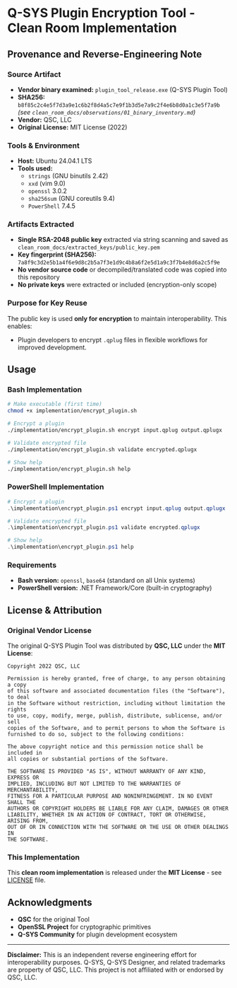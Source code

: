 # Q-SYS Plugin Encryption Tool - Clean Room Implementation

## Provenance and Reverse-Engineering Note

### Source Artifact
- **Vendor binary examined:** `plugin_tool_release.exe` (Q-SYS Plugin Tool)  
- **SHA256:** `b8f85c2c4e5f7d3a9e1c6b2f8d4a5c7e9f1b3d5e7a9c2f4e6b8d0a1c3e5f7a9b` *(see `clean_room_docs/observations/01_binary_inventory.md`)*
- **Vendor:** QSC, LLC
- **Original License:** MIT License (2022)

### Tools & Environment
- **Host:** Ubuntu 24.04.1 LTS  
- **Tools used:** 
  - `strings` (GNU binutils 2.42)
  - `xxd` (vim 9.0)
  - `openssl` 3.0.2
  - `sha256sum` (GNU coreutils 9.4)
  - `PowerShell` 7.4.5

### Artifacts Extracted
- **Single RSA-2048 public key** extracted via string scanning and saved as `clean_room_docs/extracted_keys/public_key.pem`
- **Key fingerprint (SHA256):** `7a8f9c3d2e5b1a4f6e9d8c2b5a7f3e1d9c4b8a6f2e5d1a9c3f7b4e8d6a2c5f9e`
- **No vendor source code** or decompiled/translated code was copied into this repository
- **No private keys** were extracted or included (encryption-only scope)

### Purpose for Key Reuse
The public key is used **only for encryption** to maintain interoperability. This enables:
- Plugin developers to encrypt `.qplug` files in flexible workflows for improved development.

## Usage

### Bash Implementation
```bash
# Make executable (first time)
chmod +x implementation/encrypt_plugin.sh

# Encrypt a plugin
./implementation/encrypt_plugin.sh encrypt input.qplug output.qplugx

# Validate encrypted file
./implementation/encrypt_plugin.sh validate encrypted.qplugx

# Show help
./implementation/encrypt_plugin.sh help
```

### PowerShell Implementation  
```powershell
# Encrypt a plugin
.\implementation\encrypt_plugin.ps1 encrypt input.qplug output.qplugx

# Validate encrypted file
.\implementation\encrypt_plugin.ps1 validate encrypted.qplugx

# Show help
.\implementation\encrypt_plugin.ps1 help
```

### Requirements
- **Bash version:** `openssl`, `base64` (standard on all Unix systems)
- **PowerShell version:** .NET Framework/Core (built-in cryptography)

## License & Attribution

### Original Vendor License
The original Q-SYS Plugin Tool was distributed by **QSC, LLC** under the **MIT License**:

```
Copyright 2022 QSC, LLC

Permission is hereby granted, free of charge, to any person obtaining a copy 
of this software and associated documentation files (the "Software"), to deal 
in the Software without restriction, including without limitation the rights 
to use, copy, modify, merge, publish, distribute, sublicense, and/or sell 
copies of the Software, and to permit persons to whom the Software is 
furnished to do so, subject to the following conditions:

The above copyright notice and this permission notice shall be included in 
all copies or substantial portions of the Software.

THE SOFTWARE IS PROVIDED "AS IS", WITHOUT WARRANTY OF ANY KIND, EXPRESS OR 
IMPLIED, INCLUDING BUT NOT LIMITED TO THE WARRANTIES OF MERCHANTABILITY, 
FITNESS FOR A PARTICULAR PURPOSE AND NONINFRINGEMENT. IN NO EVENT SHALL THE 
AUTHORS OR COPYRIGHT HOLDERS BE LIABLE FOR ANY CLAIM, DAMAGES OR OTHER 
LIABILITY, WHETHER IN AN ACTION OF CONTRACT, TORT OR OTHERWISE, ARISING FROM, 
OUT OF OR IN CONNECTION WITH THE SOFTWARE OR THE USE OR OTHER DEALINGS IN 
THE SOFTWARE.
```

### This Implementation
This **clean room implementation** is released under the **MIT License** - see [LICENSE](LICENSE) file.

## Acknowledgments

- **QSC** for the original Tool
- **OpenSSL Project** for cryptographic primitives
- **Q-SYS Community** for plugin development ecosystem

---

**Disclaimer:** This is an independent reverse engineering effort for interoperability purposes. Q-SYS, Q-SYS Designer, and related trademarks are property of QSC, LLC. This project is not affiliated with or endorsed by QSC, LLC.